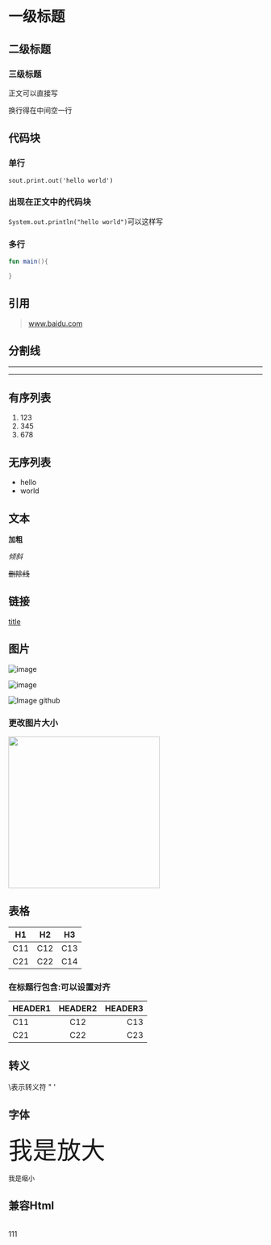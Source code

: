 # 一级标题
## 二级标题
### 三级标题

正文可以直接写

换行得在中间空一行

## 代码块
### 单行
`sout.print.out('hello world')`
### 出现在正文中的代码块
``System.out.println("hello world")``可以这样写
### 多行
```kotlin
fun main(){

}
```
## 引用
>www.baidu.com
## 分割线
---
***
## 有序列表
1. 123
2. 345
3. 678
   
## 无序列表
- hello
- world

## 文本

**加粗**

*倾斜*

~~删除线~~

## 链接
[title](https://www.baidu.com)

## 图片
![image](http://github.com/hellomr3/notes/raw/master/img/正则反向引用例.png)

![image](./image/正则反向引用例.png)

![Image github](http://github.com/hellomr3/notes/raw/master/img/正则反向引用例.png)
### 更改图片大小
<image src="http://github.com/hellomr3/notes/raw/master/img/正则反向引用例.png" width="300" height="300"></image>

## 表格
| H1  | H2  | H3  |
| --- | --- | --- |
| C11 | C12 | C13 |
| C21 | C22 | C14 |

### 在标题行包含:可以设置对齐
| HEADER1 | HEADER2 | HEADER3 |
| :------ | :-----: | ------: |
| C11     |   C12   |     C13 |
| C21     |   C22   |     C23 |
## 转义
\\表示转义符 \" \'
## 字体
<font size=8>我是放大</font>

<font size=2>我是缩小</font>
## 兼容Html
<br />
111

